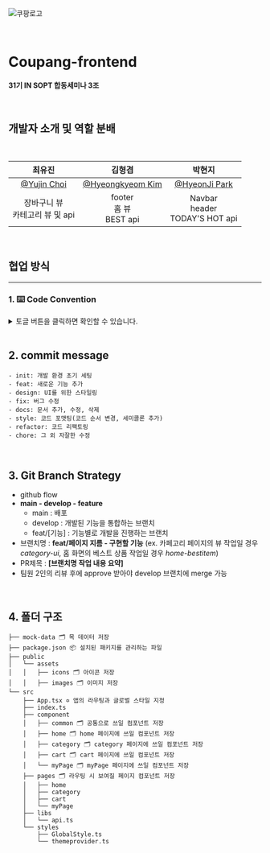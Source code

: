![쿠팡로고](https://user-images.githubusercontent.com/97586683/201509418-367ff770-16e7-4cba-a2b3-2ab50d67a88c.png)

<br/>

# Coupang-frontend

**31기 IN SOPT 합동세미나 3조**

<br/>

## 개발자 소개 및 역할 분배

<br/>
<center>

|                    최유진                     |                     김형겸                      |                   박현지                    |
| :-------------------------------------------: | :---------------------------------------------: | :-----------------------------------------: |
| [@Yujin Choi](https://github.com/choichoijin) | [@Hyeongkyeom Kim](https://github.com/Brokyeom) | [@HyeonJi Park](https://github.com/iamphj3) |
|      장바구니 뷰<br/>카테고리 뷰 및 api       |          footer<br/>홈 뷰<br/>BEST api          |   Navbar<br/>header<br/>TODAY'S HOT api    |

</center>

<br/>

## 협업 방식

---

### 1. ⌨️ Code Convention

<details>
<summary>토글 버튼을 클릭하면 확인할 수 있습니다.</summary>

- ESLint, prettier 사용
- 폴더명은 소문자로 시작
- Event handler 이름 : `on`으로 시작, 복잡한 네이밍의 경우 `handle~`
- 배열과 관련된 변수명은 `__List` (ex. reservationList)
- 변수, 함수 : Camel case 사용
- container와 wrapper 구분해서 사용하기
  `container`: <b>여러 개의 요소</b>를 감싸는 div.
  `wrapper`: <b>단일 요소</b>의 레이아웃을 위한 div.
- 함수
  - 함수명은 동사로 시작
  - `const 함수명 = () => {}` 형식으로 작성
- 컴포넌트
  - 컴포넌트를 정의한 파일 : Pascal case 사용
  - `function 컴포넌트명() {}` 형식으로 작성
- styled-components
  - 코드 하단에 작성
  - px 대신 rem 사용 (ex. 10px = 1rem)
  - 항상 맨 앞에 `St` 붙여주기
  - 최상단 태그 이름은 `St[컴포넌트명]`
    ```jsx
    function Home() {
      return <StHome>...</StHome>;
    }
    ```
  - 색상은 항상 아래처럼 ThemeProvider 활용해서 설정
    ```jsx
    button {
      background-color: ${(props) => props.theme.colors.coupangBlue};
      color: ${(props) => props.theme.colors.coupangGreen};
    }
    ```
- API 호출 함수 : api.ts에 작성하기
- 피그마에서 svg를 export해서 `src/assets/icons` 혹은 `src/assets/images`에 저장하고, `src/assets/index.js`에 아래처럼 추가해 사용
  ```js
  export { default as icSample } from "./icons/ic_sample.svg";
  export { default as imgSample } from "./images/img_sample.svg";
  ```
  </details>

<br/>

## 2. commit message

```
- init: 개발 환경 초기 세팅
- feat: 새로운 기능 추가
- design: UI를 위한 스타일링
- fix: 버그 수정
- docs: 문서 추가, 수정, 삭제
- style: 코드 포맷팅(코드 순서 변경, 세미콜론 추가)
- refactor: 코드 리팩토링
- chore: 그 외 자잘한 수정
```

<br/>

## 3. Git Branch Strategy

- github flow
- **main - develop - feature**
  - main : 배포
  - develop : 개발된 기능을 통합하는 브랜치
  - feat/[기능] : 기능별로 개발을 진행하는 브랜치
- 브랜치명 : **feat/페이지 지름 - 구현할 기능** (ex. 카페고리 페이지의 뷰 작업일 경우 _category-ui_, 홈 화면의 베스트 상품 작업일 경우 _home-bestitem_)
- PR제목 : **[브랜치명 작업 내용 요약]**
- 팀원 2인의 리뷰 후에 approve 받아야 develop 브랜치에 merge 가능

<br/>

## 4. 폴더 구조

```
├── mock-data 🗂 목 데이터 저장
├── package.json 📦 설치된 패키지를 관리하는 파일
├── public
│   └── assets
│   │   ├── icons 🗂 아이콘 저장
│   │   ├── images 🗂 이미지 저장
└── src
    ├── App.tsx ✡️ 앱의 라우팅과 글로벌 스타일 지정
    ├── index.ts
    ├── component
    │   ├── common 🗂 공통으로 쓰일 컴포넌트 저장
    │   ├── home 🗂 home 페이지에 쓰일 컴포넌트 저장
    │   ├── category 🗂 category 페이지에 쓰일 컴포넌트 저장
    │   ├── cart 🗂 cart 페이지에 쓰일 컴포넌트 저장
    │   └── myPage 🗂 myPage 페이지에 쓰일 컴포넌트 저장
    ├── pages 🗂 라우팅 시 보여질 페이지 컴포넌트 저장
    │   ├── home
    │   ├── category
    │   ├── cart
    │   └── myPage
    ├── libs
    │   └── api.ts
    └── styles
        ├── GlobalStyle.ts
        └── themeprovider.ts
```
